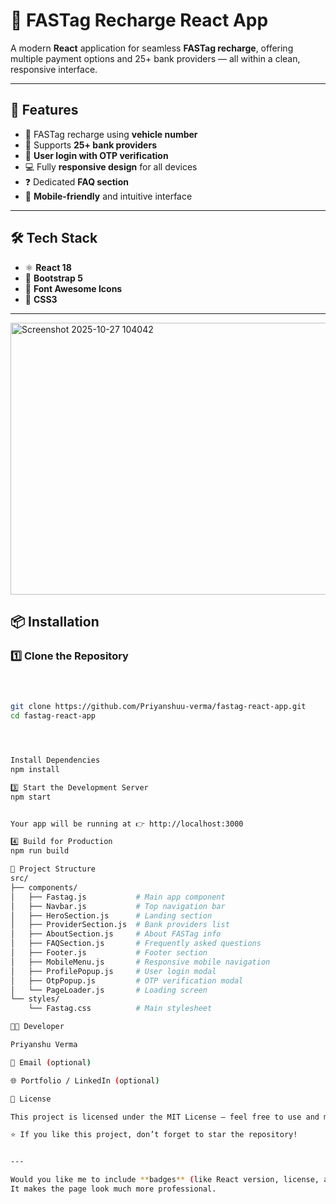 # 🚗 FASTag Recharge React App

A modern **React** application for seamless **FASTag recharge**, offering multiple payment options and 25+ bank providers — all within a clean, responsive interface.

---

## 🚀 Features

- 🔑 FASTag recharge using **vehicle number**
- 🏦 Supports **25+ bank providers**
- 📲 **User login with OTP verification**
- 💻 Fully **responsive design** for all devices
- ❓ Dedicated **FAQ section**
- 📱 **Mobile-friendly** and intuitive interface

---

## 🛠️ Tech Stack

- ⚛️ **React 18**
- 🎨 **Bootstrap 5**
- 🌟 **Font Awesome Icons**
- 💅 **CSS3**

---
<img width="1343" height="435" alt="Screenshot 2025-10-27 104042" src="https://github.com/user-attachments/assets/9ed042d1-4df0-466c-bf98-e183f5f97708" />

## 📦 Installation

### 1️⃣ Clone the Repository
```bash



git clone https://github.com/Priyanshuu-verma/fastag-react-app.git
cd fastag-react-app




Install Dependencies
npm install

3️⃣ Start the Development Server
npm start


Your app will be running at 👉 http://localhost:3000

4️⃣ Build for Production
npm run build

📁 Project Structure
src/
├── components/
│   ├── Fastag.js           # Main app component
│   ├── Navbar.js           # Top navigation bar
│   ├── HeroSection.js      # Landing section
│   ├── ProviderSection.js  # Bank providers list
│   ├── AboutSection.js     # About FASTag info
│   ├── FAQSection.js       # Frequently asked questions
│   ├── Footer.js           # Footer section
│   ├── MobileMenu.js       # Responsive mobile navigation
│   ├── ProfilePopup.js     # User login modal
│   ├── OtpPopup.js         # OTP verification modal
│   └── PageLoader.js       # Loading screen
└── styles/
    └── Fastag.css          # Main stylesheet

👨‍💻 Developer

Priyanshu Verma

📧 Email (optional)

🌐 Portfolio / LinkedIn (optional)

📄 License

This project is licensed under the MIT License — feel free to use and modify it.

⭐ If you like this project, don’t forget to star the repository!


---

Would you like me to include **badges** (like React version, license, and stars count) or a **preview image/screenshot** section for your README?  
It makes the page look much more professional.
